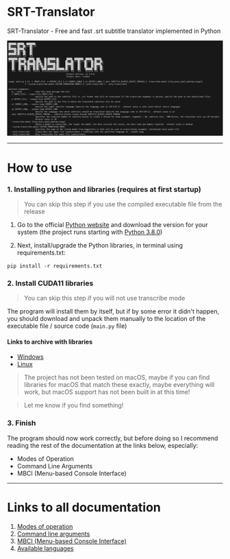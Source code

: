 # SRT-Translator
SRT-Translator - Free and fast .srt subtitle translator implemented in Python

![](img/project_preview.png)

---

# How to use

### 1. Installing python and libraries (requires at first startup)

> You can skip this step if you use the compiled executable file from the release

1. Go to the official [Python website](https://www.python.org/downloads) and download the version for your system (the project runs starting with [Python 3.8.0](https://www.python.org/downloads/release/python-380))

2. Next, install/upgrade the Python libraries, in terminal using requirements.txt:

```
pip install -r requirements.txt
```

### 2. Install **CUDA11** libraries

> You can skip this step if you will not use transcribe mode

The program will install them by itself, but if by some error it didn't happen, you should download and unpack them manually to the location of the executable file / source code (```main.py``` file)

#### Links to archive with libraries
* [Windows](https://github.com/Purfview/whisper-standalone-win/releases/download/libs/cuBLAS.and.cuDNN_CUDA11_win_v2.zip)
* [Linux](https://github.com/Purfview/whisper-standalone-win/releases/download/libs/cuBLAS.and.cuDNN_CUDA11_linux_v2.zip)

> The project has not been tested on macOS, maybe if you can find libraries for macOS that match these exactly, maybe everything will work, but macOS support has not been built in at this time!

> Let me know if you find something!

### 3. Finish

The program should now work correctly, but before doing so I recommend reading the rest of the documentation at the links below, especially:
* Modes of Operation
* Command Line Arguments
* MBCI (Menu-based Сonsole Interface)

---

# Links to all documentation

1. [Modes of operation](wiki/Modes.md)
2. [Command line arguments](wiki/CommandLineArguments.md)
3. [MBCI (Menu-based Сonsole Interface)](wiki/MBCI-Inferface.md)
4. [Available languages](wiki/Available-Languages.md)